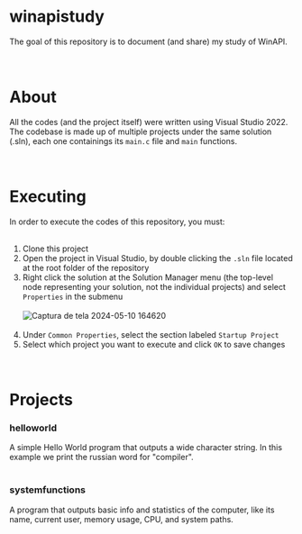 # winapistudy
The goal of this repository is to document (and share) my study of WinAPI.
</br></br></br>
# About
All the codes (and the project itself) were written using Visual Studio 2022. The codebase is made up of multiple projects under the same solution (.sln), each one containings its `main.c` file and `main` functions.
</br></br></br>
# Executing
In order to execute the codes of this repository, you must:
</br></br>
1. Clone this project
2. Open the project in Visual Studio, by double clicking the `.sln` file located at the root folder of the repository
3. Right click the solution at the Solution Manager menu (the top-level node representing your solution, not the individual projects) and select `Properties` in the submenu</br></br>
   ![Captura de tela 2024-05-10 164620](https://github.com/vfroes21/winapistudy/assets/71036803/2b1b581c-c9ff-4f37-88f0-0d954582d40a)
   </br></br>
4. Under `Common Properties`, select the section labeled `Startup Project`
5. Select which project you want to execute and click `OK` to save changes
</br></br></br>
# Projects
<h3>helloworld</h3>
A simple Hello World program that outputs a wide character string. In this example we print the russian word for "compiler".
</br></br>
<h3>systemfunctions</h3>
A program that outputs basic info and statistics of the computer, like its name, current user, memory usage, CPU, and system paths.
